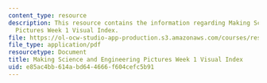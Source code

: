 ```yaml
---
content_type: resource
description: This resource contains the information regarding Making Science and Engineering
  Pictures Week 1 Visual Index.
file: https://ol-ocw-studio-app-production.s3.amazonaws.com/courses/res-10-001-making-science-and-engineering-pictures-a-practical-guide-to-presenting-your-work-spring-2016/e85ac4bb614abd644666f604cefc5b91_MITRES_10_001S16_VI_Wk1.pdf
file_type: application/pdf
resourcetype: Document
title: Making Science and Engineering Pictures Week 1 Visual Index
uid: e85ac4bb-614a-bd64-4666-f604cefc5b91
---
```

